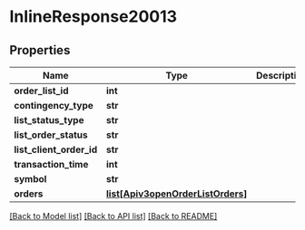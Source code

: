 # InlineResponse20013

## Properties
Name | Type | Description | Notes
------------ | ------------- | ------------- | -------------
**order_list_id** | **int** |  | 
**contingency_type** | **str** |  | 
**list_status_type** | **str** |  | 
**list_order_status** | **str** |  | 
**list_client_order_id** | **str** |  | 
**transaction_time** | **int** |  | 
**symbol** | **str** |  | 
**orders** | [**list[Apiv3openOrderListOrders]**](Apiv3openOrderListOrders.md) |  | 

[[Back to Model list]](../README.md#documentation-for-models) [[Back to API list]](../README.md#documentation-for-api-endpoints) [[Back to README]](../README.md)

